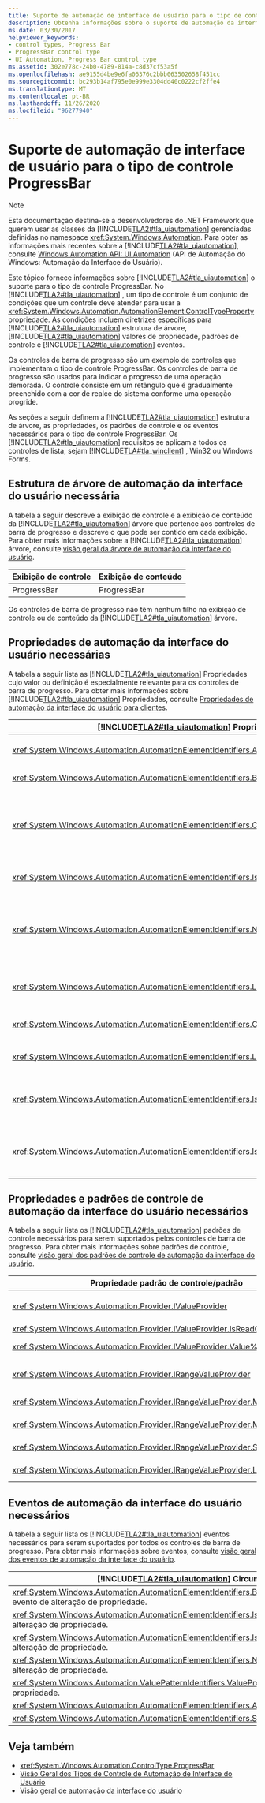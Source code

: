 ```yaml
---
title: Suporte de automação de interface de usuário para o tipo de controle ProgressBar
description: Obtenha informações sobre o suporte de automação da interface do usuário para o tipo de controle ProgressBar. Aprenda a estrutura de árvore, as propriedades, os padrões de controle e os eventos necessários.
ms.date: 03/30/2017
helpviewer_keywords:
- control types, Progress Bar
- ProgressBar control type
- UI Automation, Progress Bar control type
ms.assetid: 302e778c-24b0-4789-814a-c8d37cf53a5f
ms.openlocfilehash: ae9155d4be9e6fa06376c2bbb063502658f451cc
ms.sourcegitcommit: bc293b14af795e0e999e3304dd40c0222cf2ffe4
ms.translationtype: MT
ms.contentlocale: pt-BR
ms.lasthandoff: 11/26/2020
ms.locfileid: "96277940"
---
```

# <a name="ui-automation-support-for-the-progressbar-control-type"></a>Suporte de automação de interface de usuário para o tipo de controle ProgressBar

> [!NOTE]
> Esta documentação destina-se a desenvolvedores do .NET Framework que querem usar as classes da [!INCLUDE[TLA2#tla_uiautomation](../../../includes/tla2sharptla-uiautomation-md.md)] gerenciadas definidas no namespace <xref:System.Windows.Automation>. Para obter as informações mais recentes sobre a [!INCLUDE[TLA2#tla_uiautomation](../../../includes/tla2sharptla-uiautomation-md.md)], consulte [Windows Automation API: UI Automation](/windows/win32/winauto/entry-uiauto-win32) (API de Automação do Windows: Automação da Interface do Usuário).  
  
 Este tópico fornece informações sobre [!INCLUDE[TLA2#tla_uiautomation](../../../includes/tla2sharptla-uiautomation-md.md)] o suporte para o tipo de controle ProgressBar. No [!INCLUDE[TLA2#tla_uiautomation](../../../includes/tla2sharptla-uiautomation-md.md)] , um tipo de controle é um conjunto de condições que um controle deve atender para usar a <xref:System.Windows.Automation.AutomationElement.ControlTypeProperty> propriedade. As condições incluem diretrizes específicas para [!INCLUDE[TLA2#tla_uiautomation](../../../includes/tla2sharptla-uiautomation-md.md)] estrutura de árvore, [!INCLUDE[TLA2#tla_uiautomation](../../../includes/tla2sharptla-uiautomation-md.md)] valores de propriedade, padrões de controle e [!INCLUDE[TLA2#tla_uiautomation](../../../includes/tla2sharptla-uiautomation-md.md)] eventos.  
  
 Os controles de barra de progresso são um exemplo de controles que implementam o tipo de controle ProgressBar. Os controles de barra de progresso são usados para indicar o progresso de uma operação demorada. O controle consiste em um retângulo que é gradualmente preenchido com a cor de realce do sistema conforme uma operação progride.  
  
 As seções a seguir definem a [!INCLUDE[TLA2#tla_uiautomation](../../../includes/tla2sharptla-uiautomation-md.md)] estrutura de árvore, as propriedades, os padrões de controle e os eventos necessários para o tipo de controle ProgressBar. Os [!INCLUDE[TLA2#tla_uiautomation](../../../includes/tla2sharptla-uiautomation-md.md)] requisitos se aplicam a todos os controles de lista, sejam [!INCLUDE[TLA#tla_winclient](../../../includes/tlasharptla-winclient-md.md)] , Win32 ou Windows Forms.  
  
<a name="Required_UI_Automation_Tree_Structure"></a>

## <a name="required-ui-automation-tree-structure"></a>Estrutura de árvore de automação da interface do usuário necessária  

 A tabela a seguir descreve a exibição de controle e a exibição de conteúdo da [!INCLUDE[TLA2#tla_uiautomation](../../../includes/tla2sharptla-uiautomation-md.md)] árvore que pertence aos controles de barra de progresso e descreve o que pode ser contido em cada exibição. Para obter mais informações sobre a [!INCLUDE[TLA2#tla_uiautomation](../../../includes/tla2sharptla-uiautomation-md.md)] árvore, consulte [visão geral da árvore de automação da interface do usuário](ui-automation-tree-overview.md).  
  
|Exibição de controle|Exibição de conteúdo|  
|------------------|------------------|  
|ProgressBar|ProgressBar|  
  
 Os controles de barra de progresso não têm nenhum filho na exibição de controle ou de conteúdo da [!INCLUDE[TLA2#tla_uiautomation](../../../includes/tla2sharptla-uiautomation-md.md)] árvore.  
  
<a name="Required_UI_Automation_Properties"></a>

## <a name="required-ui-automation-properties"></a>Propriedades de automação da interface do usuário necessárias  

 A tabela a seguir lista as [!INCLUDE[TLA2#tla_uiautomation](../../../includes/tla2sharptla-uiautomation-md.md)] Propriedades cujo valor ou definição é especialmente relevante para os controles de barra de progresso. Para obter mais informações sobre [!INCLUDE[TLA2#tla_uiautomation](../../../includes/tla2sharptla-uiautomation-md.md)] Propriedades, consulte [Propriedades de automação da interface do usuário para clientes](ui-automation-properties-for-clients.md).  
  
|[!INCLUDE[TLA2#tla_uiautomation](../../../includes/tla2sharptla-uiautomation-md.md)] Propriedade|Valor|Observações|  
|------------------------------------------------------------------------------------|-----------|-----------|  
|<xref:System.Windows.Automation.AutomationElementIdentifiers.AutomationIdProperty>|Consulte observações.|O valor dessa propriedade precisa ser exclusivo em todos os controles em um aplicativo.|  
|<xref:System.Windows.Automation.AutomationElementIdentifiers.BoundingRectangleProperty>|Consulte observações.|O retângulo mais externo que contém o controle inteiro.|  
|<xref:System.Windows.Automation.AutomationElementIdentifiers.ClickablePointProperty>|Consulte observações.|Com suporte se houver um retângulo delimitador. Se nem todos os pontos dentro do retângulo delimitador forem clicáveis e você executar um teste de clique especializado, substitua e forneça um ponto clicável.|  
|<xref:System.Windows.Automation.AutomationElementIdentifiers.IsKeyboardFocusableProperty>|Consulte observações.|Se o controle puder receber o foco do teclado, ele deverá dar suporte a essa propriedade.|  
|<xref:System.Windows.Automation.AutomationElementIdentifiers.NameProperty>|Consulte observações.|O controle de barra de progresso normalmente obtém seu nome de um rótulo de texto estático. Se não houver um rótulo de texto estático, o desenvolvedor do aplicativo deverá expor um valor para a `Name` propriedade.|  
|<xref:System.Windows.Automation.AutomationElementIdentifiers.LabeledByProperty>|Consulte observações.|Se houver um rótulo de texto estático, essa propriedade deverá expor uma referência a esse controle.|  
|<xref:System.Windows.Automation.AutomationElementIdentifiers.ControlTypeProperty>|ProgressBar|Esse valor é o mesmo para todas as estruturas de interface do usuário.|  
|<xref:System.Windows.Automation.AutomationElementIdentifiers.LocalizedControlTypeProperty>|"barra de progresso"|Cadeia de caracteres localizada correspondente ao tipo de controle ProgressBar.|  
|<xref:System.Windows.Automation.AutomationElementIdentifiers.IsContentElementProperty>|True|O controle da barra de progresso sempre é incluído na exibição de conteúdo da [!INCLUDE[TLA2#tla_uiautomation](../../../includes/tla2sharptla-uiautomation-md.md)] árvore.|  
|<xref:System.Windows.Automation.AutomationElementIdentifiers.IsControlElementProperty>|True|O controle da barra de progresso sempre é incluído na exibição de controle da [!INCLUDE[TLA2#tla_uiautomation](../../../includes/tla2sharptla-uiautomation-md.md)] árvore.|  
  
<a name="Required_UI_Automation_Control_Patterns_and_Properties"></a>

## <a name="required-ui-automation-control-patterns-and-properties"></a>Propriedades e padrões de controle de automação da interface do usuário necessários  

 A tabela a seguir lista os [!INCLUDE[TLA2#tla_uiautomation](../../../includes/tla2sharptla-uiautomation-md.md)] padrões de controle necessários para serem suportados pelos controles de barra de progresso. Para obter mais informações sobre padrões de controle, consulte [visão geral dos padrões de controle de automação da interface do usuário](ui-automation-control-patterns-overview.md).  
  
|Propriedade padrão de controle/padrão|Suporte/valor|Observações|  
|---------------------------------------|--------------------|-----------|  
|<xref:System.Windows.Automation.Provider.IValueProvider>|Depende|Os controles de barra de progresso que fornecem uma indicação textual do progresso devem ser implementados <xref:System.Windows.Automation.Provider.IValueProvider> .|  
|<xref:System.Windows.Automation.Provider.IValueProvider.IsReadOnly%2A>|True|O valor dessa propriedade é sempre verdadeiro.|  
|<xref:System.Windows.Automation.Provider.IValueProvider.Value%2A>|Consulte observações.|Essa propriedade expõe o progresso textual de um controle de barra de progresso.|  
|<xref:System.Windows.Automation.Provider.IRangeValueProvider>|Depende|Os controles de barra de progresso que usam um intervalo numérico devem implementar <xref:System.Windows.Automation.Provider.IRangeValueProvider>|  
|<xref:System.Windows.Automation.Provider.IRangeValueProvider.Minimum%2A>|0.0|O valor dessa propriedade é o menor valor para o qual o controle pode ser definido.|  
|<xref:System.Windows.Automation.Provider.IRangeValueProvider.Maximum%2A>|100.0|O valor dessa propriedade é o maior valor para o qual o controle pode ser definido.|  
|<xref:System.Windows.Automation.Provider.IRangeValueProvider.SmallChange%2A>|NaN|Essa propriedade não é necessária porque os controles de barra de progresso são somente leitura.|  
|<xref:System.Windows.Automation.Provider.IRangeValueProvider.LargeChange%2A>|NaN|Essa propriedade não é necessária porque os controles de barra de progresso são somente leitura.|  
  
<a name="Required_UI_Automation_Events"></a>

## <a name="required-ui-automation-events"></a>Eventos de automação da interface do usuário necessários  

 A tabela a seguir lista os [!INCLUDE[TLA2#tla_uiautomation](../../../includes/tla2sharptla-uiautomation-md.md)] eventos necessários para serem suportados por todos os controles de barra de progresso. Para obter mais informações sobre eventos, consulte [visão geral dos eventos de automação da interface do usuário](ui-automation-events-overview.md).  
  
|[!INCLUDE[TLA2#tla_uiautomation](../../../includes/tla2sharptla-uiautomation-md.md)] Circunstância|Suporte|Observações|  
|---------------------------------------------------------------------------------|-------------|-----------|  
|<xref:System.Windows.Automation.AutomationElementIdentifiers.BoundingRectangleProperty> evento de alteração de propriedade.|Necessária|Nenhum|  
|<xref:System.Windows.Automation.AutomationElementIdentifiers.IsOffscreenProperty> evento de alteração de propriedade.|Necessária|Nenhum|  
|<xref:System.Windows.Automation.AutomationElementIdentifiers.IsEnabledProperty> evento de alteração de propriedade.|Necessária|Nenhum|  
|<xref:System.Windows.Automation.AutomationElementIdentifiers.NameProperty> evento de alteração de propriedade.|Necessária|Nenhum|  
|<xref:System.Windows.Automation.ValuePatternIdentifiers.ValueProperty> evento de alteração de propriedade.|Depende|Nenhum|  
|<xref:System.Windows.Automation.AutomationElementIdentifiers.AutomationFocusChangedEvent>|Necessária|Nenhum|  
|<xref:System.Windows.Automation.AutomationElementIdentifiers.StructureChangedEvent>|Necessária|Nenhum|  
  
## <a name="see-also"></a>Veja também

- <xref:System.Windows.Automation.ControlType.ProgressBar>
- [Visão Geral dos Tipos de Controle de Automação de Interface do Usuário](ui-automation-control-types-overview.md)
- [Visão geral de automação da interface do usuário](ui-automation-overview.md)
